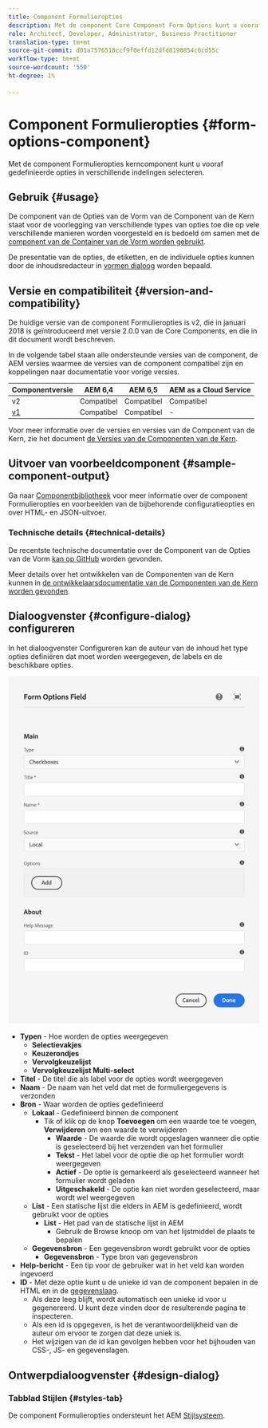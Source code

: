 ```yaml
---
title: Component Formulieropties
description: Met de component Core Component Form Options kunt u vooraf gedefinieerde opties in verschillende indelingen selecteren.
role: Architect, Developer, Administrator, Business Practitioner
translation-type: tm+mt
source-git-commit: d01a7576518ccf9f0effd12dfd8198854c6cd55c
workflow-type: tm+mt
source-wordcount: '550'
ht-degree: 1%

---
```



# Component Formulieropties {#form-options-component}

Met de component Formulieropties kerncomponent kunt u vooraf gedefinieerde opties in verschillende indelingen selecteren.

## Gebruik {#usage}

De component van de Opties van de Vorm van de Component van de Kern staat voor de voorlegging van verschillende types van opties toe die op vele verschillende manieren worden voorgesteld en is bedoeld om samen met de [component van de Container van de Vorm worden gebruikt](form-container.md).

De presentatie van de opties, de etiketten, en de individuele opties kunnen door de inhoudsredacteur in [vormen dialoog](#configure-dialog) worden bepaald.

## Versie en compatibiliteit {#version-and-compatibility}

De huidige versie van de component Formulieropties is v2, die in januari 2018 is geïntroduceerd met versie 2.0.0 van de Core Components, en die in dit document wordt beschreven.

In de volgende tabel staan alle ondersteunde versies van de component, de AEM versies waarmee de versies van de component compatibel zijn en koppelingen naar documentatie voor vorige versies.

| Componentversie | AEM 6,4 | AEM 6,5 | AEM as a Cloud Service |
|--- |--- |--- |---|
| v2 | Compatibel | Compatibel | Compatibel |
| [v1](/help/components/v1/form-options-v1.md) | Compatibel | Compatibel | - |

Voor meer informatie over de versies en versies van de Component van de Kern, zie het document [de Versies van de Componenten van de Kern](/help/versions.md).

## Uitvoer van voorbeeldcomponent {#sample-component-output}

Ga naar [Componentbibliotheek](https://adobe.com/go/aem_cmp_library_form_options) voor meer informatie over de component Formulieropties en voorbeelden van de bijbehorende configuratieopties en over HTML- en JSON-uitvoer.

### Technische details {#technical-details}

De recentste technische documentatie over de Component van de Opties van de Vorm [kan op GitHub](https://adobe.com/go/aem_cmp_tech_form_options_v2) worden gevonden.

Meer details over het ontwikkelen van de Componenten van de Kern kunnen in [de ontwikkelaarsdocumentatie van de Componenten van de Kern worden gevonden](/help/developing/overview.md).

## Dialoogvenster {#configure-dialog} configureren

In het dialoogvenster Configureren kan de auteur van de inhoud het type opties definiëren dat moet worden weergegeven, de labels en de beschikbare opties.

![Dialoogvenster Formulieropties Component bewerken](/help/assets/form-options-edit.png)

* **Typen**  - Hoe worden de opties weergegeven
   * **Selectievakjes**
   * **Keuzerondjes**
   * **Vervolgkeuzelijst**
   * **Vervolgkeuzelijst Multi-select**
* **Titel**  - De titel die als label voor de opties wordt weergegeven
* **Naam**  - De naam van het veld dat met de formuliergegevens is verzonden
* **Bron**  - Waar worden de opties gedefinieerd
   * **Lokaal**  - Gedefinieerd binnen de component
      * Tik of klik op de knop **Toevoegen** om een waarde toe te voegen, **Verwijderen** om een waarde te verwijderen
         * **Waarde**  - De waarde die wordt opgeslagen wanneer die optie is geselecteerd bij het verzenden van het formulier
         * **Tekst**  - Het label voor de optie die op het formulier wordt weergegeven
         * **Actief**  - De optie is gemarkeerd als geselecteerd wanneer het formulier wordt geladen
         * **Uitgeschakeld**  - De optie kan niet worden geselecteerd, maar wordt wel weergegeven
   * **List**  - Een statische lijst die elders in AEM is gedefinieerd, wordt gebruikt voor de opties
      * **List**  - Het pad van de statische lijst in AEM
         * Gebruik de Browse knoop om van het lijstmiddel de plaats te bepalen
   * **Gegevensbron**  - Een gegevensbron wordt gebruikt voor de opties
      * **Gegevensbron**  - Type bron van gegevensbron
* **Help-bericht**  - Een tip voor de gebruiker wat in het veld kan worden ingevoerd
* **ID**  - Met deze optie kunt u de unieke id van de component bepalen in de HTML en in de  [gegevenslaag](/help/developing/data-layer/overview.md).
   * Als deze leeg blijft, wordt automatisch een unieke id voor u gegenereerd. U kunt deze vinden door de resulterende pagina te inspecteren.
   * Als een id is opgegeven, is het de verantwoordelijkheid van de auteur om ervoor te zorgen dat deze uniek is.
   * Het wijzigen van de id kan gevolgen hebben voor het bijhouden van CSS-, JS- en gegevenslagen.

## Ontwerpdialoogvenster {#design-dialog}

### Tabblad Stijlen {#styles-tab}

De component Formulieropties ondersteunt het AEM [Stijlsysteem](/help/get-started/authoring.md#component-styling).
